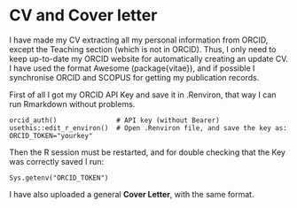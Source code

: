 # CV and Cover letter

I have made my CV extracting all my personal information from ORCID, except the Teaching section (which is not in ORCID). Thus, I only need to keep up-to-date my ORCID website for automatically creating an update CV. I have used the format Awesome (package{vitae}), and if possible I synchronise ORCID and SCOPUS for getting my publication records.    

First of all I got my ORCID API Key and save it in .Renviron, that way I can run Rmarkdown without problems. 

```
orcid_auth()               # API key (without Bearer)
usethis::edit_r_environ()  # Open .Renviron file, and save the key as: ORCID_TOKEN="yourkey"
```

Then the R session must be restarted, and for double checking that the Key was correctly saved I run:

```
Sys.getenv("ORCID_TOKEN")
```

I have also uploaded a general **Cover Letter**, with the same format. 
